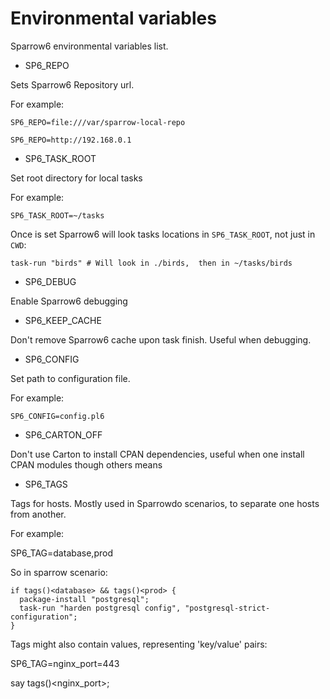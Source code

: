 # Environmental variables

Sparrow6 environmental variables list.

- SP6_REPO

Sets Sparrow6 Repository url.

For example:

    SP6_REPO=file:///var/sparrow-local-repo

    SP6_REPO=http://192.168.0.1

- SP6_TASK_ROOT

Set root directory for local tasks

For example:

    SP6_TASK_ROOT=~/tasks

Once is set Sparrow6 will look tasks locations in `SP6_TASK_ROOT`, not just in `CWD`:

    task-run "birds" # Will look in ./birds,  then in ~/tasks/birds

- SP6_DEBUG

Enable Sparrow6 debugging

- SP6_KEEP_CACHE

Don't remove Sparrow6 cache upon task finish. Useful when  debugging.

- SP6_CONFIG

Set path to configuration file.

For example:

    SP6_CONFIG=config.pl6

- SP6_CARTON_OFF

Don't use Carton to install CPAN dependencies, useful when one
install CPAN modules though others means


- SP6_TAGS

Tags for hosts. Mostly used in Sparrowdo scenarios, to separate one hosts from another.

For example:

  SP6_TAG=database,prod

So in sparrow scenario:

    if tags()<database> && tags()<prod> {
      package-install "postgresql";
      task-run "harden postgresql config", "postgresql-strict-configuration";
    }

Tags might also contain values, representing 'key/value' pairs:


SP6_TAG=nginx_port=443

  say tags()<nginx_port>;




